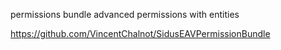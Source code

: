 permissions bundle
advanced permissions with entities

https://github.com/VincentChalnot/SidusEAVPermissionBundle
